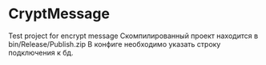 # CryptMessage
Test project for encrypt message
Скомпилированный проект находится в bin/Release/Publish.zip
В конфиге необходимо указать строку подключения к бд.
